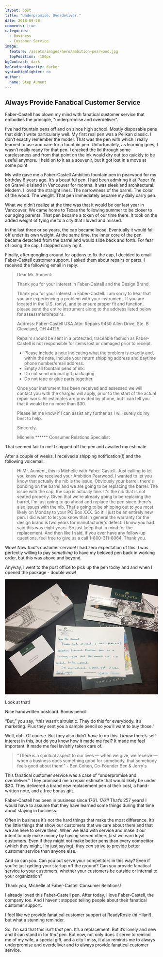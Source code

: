 ```yaml
---
layout: post
title: "Underpromise. Overdeliver."
date: 2018-09-28
comments: true
categories:
  - Business
  - Customer Service
image:
  feature: /assets/images/hero/ambition-pearwood.jpg
  topPosition: -180px
bgContrast: dark
bgGradientOpacity: darker
syntaxHighlighter: no
author:
  name: Step Aument
---
```


## Always Provide Fanatical Customer Service

Faber-Castell has blown my mind with fanatical customer service that embodies the principle, "underpromise and overdeliver".

I’ve had fountain pens off and on since high school. Mostly disposable pens that didn’t write particularly well. My first real pen was a Pelikan classic. I don’t exactly remember the model. That was the pen with which I really learned to use and care for a fountain pen. Unfortunately, as learning goes, I wasn’t really ready for that pen. I cracked the lid through some carelessness and from that point on the ink would dry out too quickly to be useful anymore. I held on to it as a souvenir, but it got lost in a move at some point.

My wife gave me a Faber-Castell Ambition fountain pen in pearwood for my birthday 8 years ago. It’s a beautiful pen. I had been admiring it at [Paper Ya](http://paper-ya.com/) on Granville Island in Vancouver for months. It was sleek and architectural. Modern. I loved the straight lines. The narrowness of the barrel. The color of the wood. The weight. That pen immediately became my daily carry pen.

What we didn’t realize at the time was that it would be our last year in Vancouver. We came home to Texas the following summer to be closer to our aging parents. That pen became a token of our time there. It took on the added weight of tying me to a city that I loved and missed.

In the last three or so years, the cap became loose. Eventually it would fall off under its own weight. At the same time, the inner core of the pen became detached from the barrel and would slide back and forth. For fear of losing the cap, I stopped carrying it.

Finally, after googling around for options to fix the cap, I decided to email Faber-Castell customer support. I asked them about repairs or parts. I received the following email in reply:

<blockquote>
Dear Mr. Aument:

Thank you for your interest in Faber-Castell and the Design Brand.

Thank you for your interest in Faber-Castell. I am sorry to hear that you are experiencing a problem with your instrument. If you are located in the U.S. (only), and to ensure proper fit and function, please send the entire instrument along to the address listed below for assessment/repairs. 
 
Address:
Faber-Castell USA
Attn: Repairs
9450 Allen Drive, Ste. B
Cleveland, OH  44125
 
Repairs should be sent in a protected, traceable fashion as Faber-Castell is not responsible for items lost or damaged prior to receipt.

- Please include a note indicating what the problem is exactly and, within the note, include your return shipping address and daytime phone number/email address.  
- Empty all fountain pens of ink.  
- Do not send original gift packaging.  
- Do not tape or glue parts together.  
 
Once your instrument has been received and assessed we will contact you with the charges will apply, prior to the start of the actual repair work. All estimates are provided by phone, but I can tell you that it would be no more than $30. 
 
Please let me know if I can assist any further as I will surely do my best to help.

Sincerely,
 
Michelle ******
Consumer Relations Specialist
</blockquote>

That seemed fair to me! I shipped off the pen and awaited my estimate.

After a couple of weeks, I received a shipping notification(!) and the following voicemail.

<blockquote>
Hi Mr. Aument, this is Michelle with Faber-Castell. Just calling to let you know we received your Ambition Pearwood. I wanted to let you know that actually the nib is the issue. Obviously your barrel, there's bonding on the barrel and we are going to be replacing the barrel. The issue with the cap, the cap is actually fine. It's the nib that is not seated properly. Given that we're already going to be replacing the barrel, I'm just going to go ahead and replace the pen since there's also issues with the nib. That's going to be shipping out to you most likely on Monday to your PO Box XXX. So it'll just be an entirely new pen. I did want to let you know that in general the warranty for the design brand is two years for manufacturer's defect. I know you had said this was eight years. So just keep that in mind for the replacement. And then like I said, if you ever have any follow-up questions, feel free to give us a call 1-800-311-8064. Thank you.
</blockquote>

Wow! Now _that’s_ customer service! I had zero expectation of this. I was perfectly willing to pay _something_ to have my beloved pen back in working order, but this was above and beyond.

Anyway, I went to the post office to pick up the pen today and and when I opened the package - double wow!

![package-contents](/assets/images/posts/faber-castell-package.jpg)

Look at that!

Nice handwritten postcard. Bonus pencil.

“But,” you say, “this wasn’t altruistic. They do this for everybody. It’s marketing. Plus they sent you a sample pencil so you’ll want to buy those.”

Well, duh. Of course. But they also didn’t _have_ to do this. I _know_ there’s self interest in this, but do you know how it made me feel? It made me feel important. It made me feel lavishly taken care of.

<blockquote class="largeQuote">
"There is a spiritual aspect to our lives — when we give, we receive — when a business does something good for somebody, that somebody feels good about them!" - Ben Cohen, Co-Founder Ben & Jerry's</blockquote>

This fanatical customer service was a case of “underpromise and overdeliver.” They promised me a repair estimate that would likely be under $30. They delivered a brand new replacement pen at their cost, a hand-written note, and a free bonus gift.

Faber-Castell has been in business since 1761. _1761!_ That’s 257 years! I would have to assume that they have learned some things during that time about staying in business.

Often in business it’s not the hard things that make the most difference. It’s the little things that show our customers that we care about them and that we are here to serve them. When we lead with service and make it our intent to only make money by having served others _first_ we earn loyal customers. Even if they might not make better pens than every competitor (which they might, I’m just saying), they _can_ strive to provide better customer service than anyone else.

And so can _you_. Can you out serve your competitors in this way? Even if you’re just getting your startup off the ground? Can you provide fanatical service to your customers, whether your customers be outside or internal to your organization?

Thank you, Michelle at Faber-Castell Consumer Relations!

I already loved this Faber-Castell pen. After today, I love Faber-Castell, the company too. And I haven’t stopped telling people about their fanatical customer support.

I feel like we provide fanatical customer support at ReadyRosie (hi Hilari!), but what a stunning reminder.

So, I’m sad that this isn’t _that_ pen. It’s a replacement. But it’s lovely and new and it can stand in for _that_ pen. But now, not only does it serve to remind me of my wife, a special gift, and a city I miss, it also reminds me to always underpromise and overdeliver and to always provide fanatical customer service.
